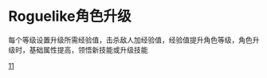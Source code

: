 
# Roguelike角色升级

每个等级设置升级所需经验值，击杀敌人加经验值，经验值提升角色等级，角色升级时，基础属性提高，领悟新技能或升级技能


[11](../projects/farm/data/platform/roguelikeGameData.js)